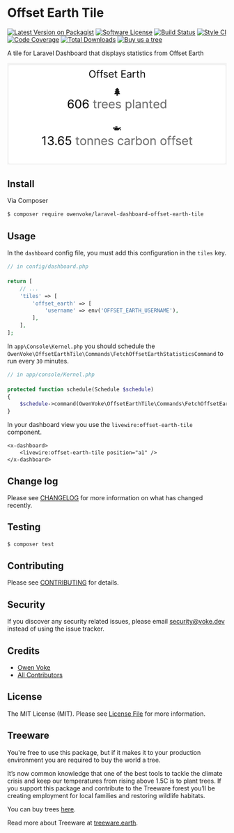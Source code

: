 # Offset Earth Tile

[![Latest Version on Packagist][ico-version]][link-packagist]
[![Software License][ico-license]](LICENSE.md)
[![Build Status][ico-github-actions]][link-github-actions]
[![Style CI][ico-styleci]][link-styleci]
[![Code Coverage][ico-code-coverage]][link-code-coverage]
[![Total Downloads][ico-downloads]][link-downloads]
[![Buy us a tree][ico-treeware-gifting]][link-treeware-gifting]

A tile for Laravel Dashboard that displays statistics from Offset Earth

![Screenshot of tile](./docs/screenshot.png)

## Install

Via Composer

```bash
$ composer require owenvoke/laravel-dashboard-offset-earth-tile
```

## Usage

In the `dashboard` config file, you must add this configuration in the `tiles` key.

```php
// in config/dashboard.php

return [
    // ...
    'tiles' => [
        'offset_earth' => [
            'username' => env('OFFSET_EARTH_USERNAME'),
        ],
    ],
];
```

In `app\Console\Kernel.php` you should schedule the `OwenVoke\OffsetEarthTile\Commands\FetchOffsetEarthStatisticsCommand` to run every `30` minutes.

```php
// in app/console/Kernel.php

protected function schedule(Schedule $schedule)
{
    $schedule->command(OwenVoke\OffsetEarthTile\Commands\FetchOffsetEarthStatisticsCommand::class)->everyThirtyMinutes();
}
```

In your dashboard view you use the `livewire:offset-earth-tile` component.

```blade
<x-dashboard>
    <livewire:offset-earth-tile position="a1" />
</x-dashboard>
```

## Change log

Please see [CHANGELOG](CHANGELOG.md) for more information on what has changed recently.

## Testing

```bash
$ composer test
```

## Contributing

Please see [CONTRIBUTING](.github/CONTRIBUTING.md) for details.

## Security

If you discover any security related issues, please email security@voke.dev instead of using the issue tracker.

## Credits

- [Owen Voke][link-author]
- [All Contributors][link-contributors]

## License

The MIT License (MIT). Please see [License File](LICENSE.md) for more information.

## Treeware

You're free to use this package, but if it makes it to your production environment you are required to buy the world a tree.

It’s now common knowledge that one of the best tools to tackle the climate crisis and keep our temperatures from rising above 1.5C is to plant trees. If you support this package and contribute to the Treeware forest you’ll be creating employment for local families and restoring wildlife habitats.

You can buy trees [here][link-treeware-gifting].

Read more about Treeware at [treeware.earth][link-treeware].

[ico-version]: https://img.shields.io/packagist/v/owenvoke/laravel-dashboard-offset-earth-tile.svg?style=flat-square
[ico-license]: https://img.shields.io/badge/license-MIT-brightgreen.svg?style=flat-square
[ico-github-actions]: https://img.shields.io/github/workflow/status/owenvoke/laravel-dashboard-offset-earth-tile/Continuous%20Integration.svg?style=flat-square
[ico-styleci]: https://styleci.io/repos/261989893/shield
[ico-code-coverage]: https://img.shields.io/codecov/c/github/owenvoke/laravel-dashboard-offset-earth-tile.svg?style=flat-square
[ico-downloads]: https://img.shields.io/packagist/dt/owenvoke/laravel-dashboard-offset-earth-tile.svg?style=flat-square
[ico-treeware-gifting]: https://img.shields.io/badge/Treeware-%F0%9F%8C%B3-lightgreen?style=flat-square

[link-packagist]: https://packagist.org/packages/owenvoke/laravel-dashboard-offset-earth-tile
[link-github-actions]: https://github.com/owenvoke/laravel-dashboard-offset-earth-tile/actions
[link-styleci]: https://styleci.io/repos/261989893
[link-code-coverage]: https://codecov.io/gh/owenvoke/laravel-dashboard-offset-earth-tile
[link-downloads]: https://packagist.org/packages/owenvoke/laravel-dashboard-offset-earth-tile
[link-treeware]: https://treeware.earth
[link-treeware-gifting]: https://offset.earth/owenvoke?gift-trees
[link-author]: https://github.com/owenvoke
[link-contributors]: ../../contributors
